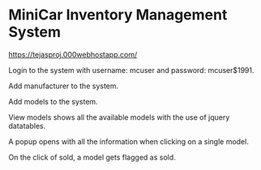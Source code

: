 MiniCar Inventory Management System
============================

https://tejasproj.000webhostapp.com/

Login to the system with username: mcuser and password: mcuser$1991.

Add manufacturer to the system.

Add models to the system.

View models shows all the available models with the use of jquery datatables.

A popup opens with all the information when clicking on a single model.

On the click of sold, a model gets flagged as sold.

